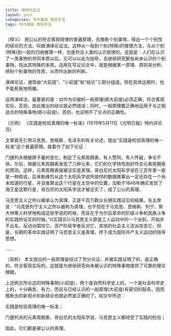 ```yaml
---
title: 演绎论证法
layout: post
categories: 写作基础 表现手法
tags: 写作基础 表现手法
---
```


〔释义〕 用公认的符合客观规律的普遍原理，去推断个别事物，得出一个个别性的结论的方法，叫做演绎论证法。这种从一般到个别(特殊)的推理方法，与从个别(特殊)到一般的归纳推理一样，也是符合人类的认识规律的。这就是：人们在认识了一类事物的共同本质以后，又可以以此为指导，去继续研究那些尚未认识的个别事物，找出其特殊的本质。运用在写议论文中，就是根据某一原理、原则来分析、辨别个别事物的性质，从而作出新的判断。

演绎论证，通常由“大前提”、“小前提”和“结论”三部分组成。但在具体运用时，也不能死板地照搬。

运用演绎法，最要紧的是：对作为论据的一般原理(即大前提)必须正确，符合客观实际，否则，由此推出的结论就必然错误；同时，一般原理要正确地运用于与之相适合的特殊事物(即小前提)，否则，也证明不了论点的正确性。

〔示例〕 《实践是检验真理的唯一标准》(1978年5月11日《光明日报》特约评论员)

文章首先引用马克思、恩格斯、毛泽东的有关论述，提出“实践是检验真理的唯一标准”这个普遍原理。接着作了如下论证：

门捷列夫根据原子量的变化，制定了元素周期表，有人赞同，有人怀疑，争论不休。尔后，根据元素周期表发现了几种元素，它们的化学特性刚好符合元素周期表的预测。这样，元素周期表就被证实是真理。哥白尼的太阳系学说在三百年里一直是一种假说，后来勒维烈从这个太阳系学说所提供的数据推算出一定还存在一个尚未知道的行星，并且推算出这个行星在太空中的位置，加勒于1846年确实发现了海王星这颗行星，哥白尼的太阳系学说才被证实了，成了公认的真理。

马克思主义之所以被承认为真理，正是千百万群众长期实践证实的结果。毛主席说：“马克思列宁主义之所以被称为真理，也不但在于马克思、恩格斯、列宁、斯大林等人科学地构成这些学说的时候，而且在于为尔后革命的阶级斗争和民族斗争的实践所证实的时候。”(《实践论》)马克思主义原是工人运动中的一个派别，开始并不出名，反动派围攻它，资产阶级学者反对它，其他的社会主义流派攻击它，但是，长期的革命实践证明了马克思主义是真理，终于成为国际共产主义运动的指导思想。

……

〔简析〕 本文提出的一般原理是经过了充分论证，并被实践证明了的，是正确的，符合客观实际的。这就是为继续研究尚未被认识的特殊事物提供了可靠的理论根据。

上述例文所论述的特殊事物(小前提)，两个是自然科学史上的，一个是社会科学史上的，十分典型、有力，而且与已经认识的一般原理(大前提)有密切的联系，因而推断出的新观点和新结论也就必然是正确的了。如文中所述：

实践是检验真理的唯一标准；

门捷列夫的元素周期表、哥白尼的太阳系学说、马克思主义都经受了实践的检验；

因此，它们都是被公认的真理。 